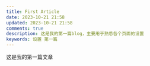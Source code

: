 ```yaml
---
title: First Article
date: 2023-10-21 21:58
updated: 2023-10-21 21:58
comments: true
description: 这是我的第一篇blog，主要用于熟悉各个页面的设置
keywords: 设置 第一篇
---
```


这是我的第一篇文章